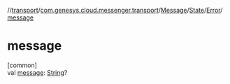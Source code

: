 //[transport](../../../../../index.md)/[com.genesys.cloud.messenger.transport](../../../index.md)/[Message](../../index.md)/[State](../index.md)/[Error](index.md)/[message](message.md)

# message

[common]\
val [message](message.md): [String](https://kotlinlang.org/api/latest/jvm/stdlib/kotlin/-string/index.html)?
